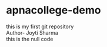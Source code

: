 # apnacollege-demo
this is my first git repository <br>
Author- Joyti Sharma <br>
this is the null code
